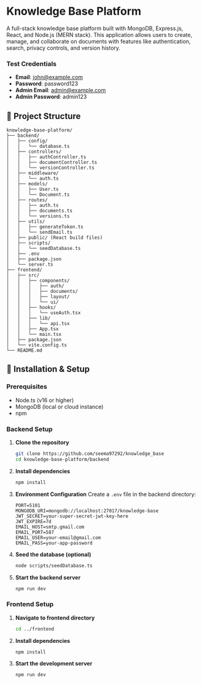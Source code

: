 # Knowledge Base Platform

A full-stack knowledge base platform built with MongoDB, Express.js, React, and Node.js (MERN stack). This application allows users to create, manage, and collaborate on documents with features like authentication, search, privacy controls, and version history.

### Test Credentials
- **Email**: john@example.com
- **Password**: password123
- **Admin Email**: admin@example.com
- **Admin Password**: admin123

## 📁 Project Structure

```
knowledge-base-platform/
├── backend/
│   ├── config/
│   │   └── database.ts
│   ├── controllers/
│   │   ├── authController.ts
│   │   ├── documentController.ts
│   │   └── versionController.ts
│   ├── middleware/
│   │   └── auth.ts
│   ├── models/
│   │   ├── User.ts
│   │   └── Document.ts
│   ├── routes/
│   │   ├── auth.ts
│   │   ├── documents.ts
│   │   └── versions.ts
│   ├── utils/
│   │   ├── generateToken.ts
│   │   └── sendEmail.ts
│   ├── public/ (React build files)
│   ├── scripts/
│   │   └── seedDatabase.ts
│   ├── .env
│   ├── package.json
│   └── server.ts
├── frontend/
│   ├── src/
│   │   ├── components/
│   │   │   ├── auth/
│   │   │   ├── documents/
│   │   │   ├── layout/
│   │   │   └── ui/
│   │   ├── hooks/
│   │   │   └── useAuth.tsx
│   │   ├── lib/
│   │   │   └── api.tsx
│   │   ├── App.tsx
│   │   └── main.tsx
│   ├── package.json
│   └── vite.config.ts
└── README.md
```

## 🚀 Installation & Setup

### Prerequisites
- Node.ts (v16 or higher)
- MongoDB (local or cloud instance)
- npm

### Backend Setup

1. **Clone the repository**
   ```bash
   git clone https://github.com/seema97292/knowledge_base
   cd knowledge-base-platform/backend
   ```

2. **Install dependencies**
   ```bash
   npm install
   ```

3. **Environment Configuration**
   Create a `.env` file in the backend directory:
   ```env
   PORT=5101
   MONGODB_URI=mongodb://localhost:27017/knowledge-base
   JWT_SECRET=your-super-secret-jwt-key-here
   JWT_EXPIRE=7d
   EMAIL_HOST=smtp.gmail.com
   EMAIL_PORT=587
   EMAIL_USER=your-email@gmail.com
   EMAIL_PASS=your-app-password
   ```

4. **Seed the database (optional)**
   ```bash
   node scripts/seedDatabase.ts
   ```

5. **Start the backend server**
   ```bash
   npm run dev
   ```

### Frontend Setup

1. **Navigate to frontend directory**
   ```bash
   cd ../frontend
   ```

2. **Install dependencies**
   ```bash
   npm install
   ```

3. **Start the development server**
   ```bash
   npm run dev
   ```
